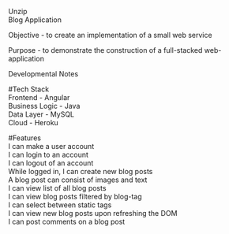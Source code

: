 Unzip  
Blog Application

Objective - to create an implementation of a small web service

Purpose - to demonstrate the construction of a full-stacked web-application

Developmental Notes

#Tech Stack  
Frontend - Angular   
Business Logic - Java  
Data Layer - MySQL  
Cloud - Heroku  

#Features  
I can make a user account  
I can login to an account  
I can logout of an account  
While logged in, I can create new blog posts  
A blog post can consist of images and text  
I can view list of all blog posts    
I can view blog posts filtered by blog-tag   
I can select between static tags  
I can view new blog posts upon refreshing the DOM  
I can post comments on a blog post  
